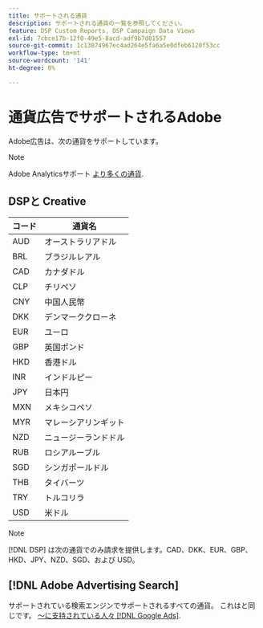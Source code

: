 ```yaml
---
title: サポートされる通貨
description: サポートされる通貨の一覧を参照してください。
feature: DSP Custom Reports, DSP Campaign Data Views
exl-id: 7cbce17b-12f0-49e5-8acd-adf9b7d01557
source-git-commit: 1c13874967ec4ad264e5fa6a5e0dfeb6120f53cc
workflow-type: tm+mt
source-wordcount: '141'
ht-degree: 0%

---
```


# 通貨広告でサポートされるAdobe

Adobe広告は、次の通貨をサポートしています。

>[!NOTE]
>
>Adobe Analyticsサポート [より多くの通貨](https://experienceleague.adobe.com/docs/analytics/admin/admin-tools/currency.html).

## DSPと Creative

| コード | 通貨名 |
| ------ | -------------- |
| AUD | オーストラリアドル |
| BRL | ブラジルレアル |
| CAD | カナダドル |
| CLP | チリペソ |
| CNY | 中国人民幣 |
| DKK | デンマーククローネ |
| EUR | ユーロ |
| GBP | 英国ポンド |
| HKD | 香港ドル |
| INR | インドルピー |
| JPY | 日本円 |
| MXN | メキシコペソ |
| MYR | マレーシアリンギット |
| NZD | ニュージーランドドル |
| RUB | ロシアルーブル |
| SGD | シンガポールドル |
| THB | タイバーツ |
| TRY | トルコリラ |
| USD | 米ドル |

>[!NOTE]
>
> [!DNL DSP] は次の通貨でのみ請求を提供します。CAD、DKK、EUR、GBP、HKD、JPY、NZD、SGD、および USD。

## [!DNL Adobe Advertising Search]

サポートされている検索エンジンでサポートされるすべての通貨。 これはと同じです。 [～に支持されている人々 [!DNL Google Ads]](https://developers.google.com/adwords/api/docs/appendix/codes-formats#currency-codes).
